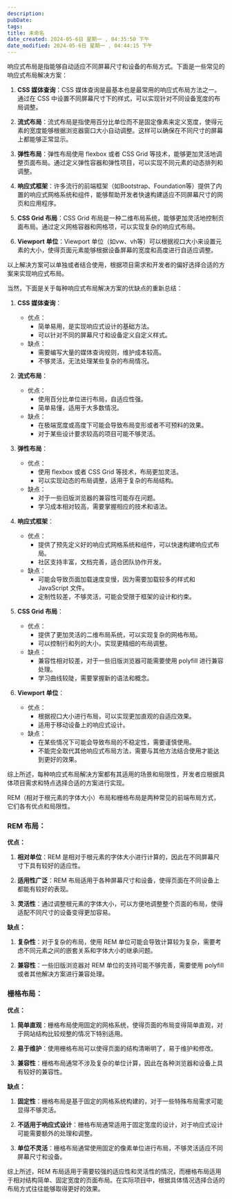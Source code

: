 ```yaml
---
description: 
pubDate:
tags: 
title: 未命名
date_created: 2024-05-6日 星期一 , 04:35:50 下午
date_modified: 2024-05-6日 星期一 , 04:44:15 下午
---
```

  



响应式布局是指能够自动适应不同屏幕尺寸和设备的布局方式。下面是一些常见的响应式布局解决方案：

1. **CSS 媒体查询**：CSS 媒体查询是最基本也是最常用的响应式布局方法之一。通过在 CSS 中设置不同屏幕尺寸下的样式，可以实现针对不同设备宽度的布局调整。

2. **流式布局**：流式布局是指使用百分比单位而不是固定像素来定义宽度，使得元素的宽度能够根据浏览器窗口大小自动调整。这样可以确保在不同尺寸的屏幕上都能够正常显示。

3. **弹性布局**：弹性布局使用 flexbox 或者 CSS Grid 等技术，能够更加灵活地调整页面布局。通过定义弹性容器和弹性项目，可以实现不同元素的动态排列和调整。

4. **响应式框架**：许多流行的前端框架（如Bootstrap、Foundation等）提供了内置的响应式网格系统和组件，能够帮助开发者快速构建适应不同屏幕尺寸的网页和应用程序。

5. **CSS Grid 布局**：CSS Grid 布局是一种二维布局系统，能够更加灵活地控制页面布局。通过定义网格容器和网格项，可以实现复杂的响应式布局。

6. **Viewport 单位**：Viewport 单位（如vw、vh等）可以根据视口大小来设置元素的大小，使得页面元素能够根据设备屏幕的宽度和高度进行自适应调整。

以上解决方案可以单独或者结合使用，根据项目需求和开发者的偏好选择合适的方案来实现响应式布局。


当然，下面是关于每种响应式布局解决方案的优缺点的重新总结：

1. **CSS 媒体查询**：
   - 优点：
     - 简单易用，是实现响应式设计的基础方法。
     - 可以针对不同的屏幕尺寸和设备定义自定义样式。
   - 缺点：
     - 需要编写大量的媒体查询规则，维护成本较高。
     - 不够灵活，无法处理某些复杂的布局情况。

2. **流式布局**：
   - 优点：
     - 使用百分比单位进行布局，自适应性强。
     - 简单易懂，适用于大多数情况。
   - 缺点：
     - 在极端宽度或高度下可能会导致布局变形或者不可预料的效果。
     - 对于某些设计要求较高的项目可能不够灵活。

3. **弹性布局**：
   - 优点：
     - 使用 flexbox 或者 CSS Grid 等技术，布局更加灵活。
     - 可以实现动态的布局调整，适用于复杂的布局结构。
   - 缺点：
     - 对于一些旧版浏览器的兼容性可能存在问题。
     - 学习成本相对较高，需要掌握相应的技术和语法。

4. **响应式框架**：
   - 优点：
     - 提供了预先定义好的响应式网格系统和组件，可以快速构建响应式布局。
     - 社区支持丰富，文档完善，适合团队协作开发。
   - 缺点：
     - 可能会导致页面加载速度变慢，因为需要加载较多的样式和 JavaScript 文件。
     - 定制性较差，不够灵活，可能会受限于框架的设计和约束。

5. **CSS Grid 布局**：
   - 优点：
     - 提供了更加灵活的二维布局系统，可以实现复杂的网格布局。
     - 可以控制行和列的大小，实现更精细的布局调整。
   - 缺点：
     - 兼容性相对较差，对于一些旧版浏览器可能需要使用 polyfill 进行兼容处理。
     - 学习曲线较陡，需要掌握新的语法和概念。

6. **Viewport 单位**：
   - 优点：
     - 根据视口大小进行布局，可以实现更加直观的自适应效果。
     - 适用于移动设备上的响应式设计。
   - 缺点：
     - 在某些情况下可能会导致布局的不稳定性，需要谨慎使用。
     - 不能完全取代其他响应式布局方法，需要与其他方法结合使用才能达到更好的效果。

综上所述，每种响应式布局解决方案都有其适用的场景和局限性，开发者应根据具体项目需求和特点选择合适的方案进行实现。



REM（相对于根元素的字体大小）布局和栅格布局是两种常见的前端布局方式，它们各有优点和局限性。
### REM 布局：

**优点：**

1. **相对单位**：REM 是相对于根元素的字体大小进行计算的，因此在不同屏幕尺寸下具有较好的适应性。
    
2. **适用性广泛**：REM 布局适用于各种屏幕尺寸和设备，使得页面在不同设备上都能有较好的表现。
    
3. **灵活性**：通过调整根元素的字体大小，可以方便地调整整个页面的布局，使得适配不同尺寸的设备变得更加容易。
    

**缺点：**

1. **复杂性**：对于复杂的布局，使用 REM 单位可能会导致计算较为复杂，需要考虑不同元素之间的嵌套关系和字体大小的继承问题。
    
2. **兼容性**：一些旧版浏览器对 REM 单位的支持可能不够完善，需要使用 polyfill 或者其他解决方案进行兼容处理。
    

### 栅格布局：

**优点：**

1. **简单直观**：栅格布局使用固定的网格系统，使得页面的布局变得简单直观，对于网站结构比较规整的情况下特别适用。
    
2. **易于维护**：使用栅格布局可以使得页面的结构清晰明了，易于维护和修改。
    
3. **兼容性**：栅格布局通常不涉及复杂的单位计算，因此在各种浏览器和设备上具有较好的兼容性。
    

**缺点：**

1. **固定性**：栅格布局是基于固定的网格系统构建的，对于一些特殊布局需求可能显得不够灵活。
    
2. **不适用于响应式设计**：栅格布局通常适用于固定宽度的设计，对于响应式设计可能需要额外的处理和调整。
    
3. **单位不灵活**：栅格布局通常使用固定的像素单位进行布局，不够灵活适应不同屏幕尺寸和设备。
    

综上所述，REM 布局适用于需要较强的适应性和灵活性的情况，而栅格布局适用于相对结构简单、固定宽度的页面布局。在实际项目中，根据具体情况选择合适的布局方式往往能够取得更好的效果。